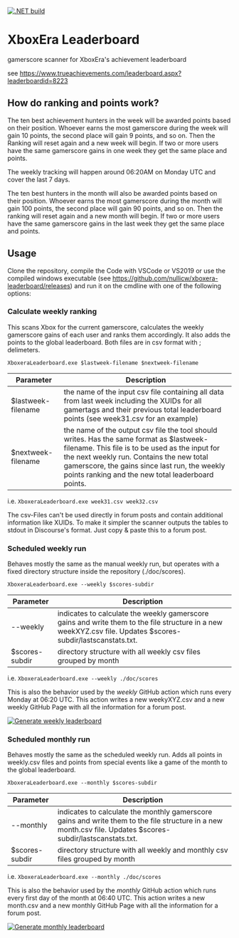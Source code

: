 [![.NET build](https://github.com/nullicw/xboxera-leaderboard/actions/workflows/dotnet-build.yml/badge.svg?branch=main)](https://github.com/nullicw/xboxera-leaderboard/actions/workflows/dotnet-build.yml)

# XboxEra Leaderboard

gamerscore scanner for XboxEra's achievement leaderboard

see https://www.trueachievements.com/leaderboard.aspx?leaderboardid=8223

## How do ranking and points work?

The ten best achievement hunters in the week will be awarded points based on their position. Whoever earns the most gamerscore during the week will gain 10 points, the second place will gain 9 points, and so on. Then the Ranking will reset again and a new week will begin. If two or more users have the same gamerscore gains in one week they get the same place and points.

The weekly tracking will happen around 06:20AM on Monday UTC and cover the last 7 days.

The ten best hunters in the month will also be awarded points based on their position. Whoever earns the most gamerscore during the month will gain 100 points, the second place will gain 90 points, and so on. Then the ranking will reset again and a new month will begin. If two or more users have the same gamerscore gains in the last week they get the same place and points.

## Usage

Clone the repository, compile the Code with VSCode or VS2019 or use the compiled windows executable (see https://github.com/nullicw/xboxera-leaderboard/releases) and run it on the cmdline with one of the following options:

### Calculate weekly ranking

This scans Xbox for the current gamerscore, calculates the weekly gamerscore gains of each user and ranks them accordingly. It also adds the points to the global leaderboard. Both files are in csv format with ; delimeters.

`XboxeraLeaderboard.exe $lastweek-filename $nextweek-filename`

|Parameter|Description|
|---------|-----------|
|$lastweek-filename|the name of the input csv file containing all data from last week including the XUIDs for all gamertags and their previous total leaderboard points (see week31.csv for an example)|
|$nextweek-filename|the name of the output csv file the tool should writes. Has the same format as $lastweek-filename. This file is to be used as the input for the next weekly run. Contains the new total gamerscore, the gains since last run, the weekly points ranking and the new total leaderboard points.|

i.e. `XboxeraLeaderboard.exe week31.csv week32.csv`

The csv-Files can't be used directly in forum posts and contain additional information like XUIDs. To make it simpler the scanner outputs the tables to stdout in Discourse's  format. Just copy & paste this to a forum post.

### Scheduled weekly run

Behaves mostly the same as the manual weekly run, but operates with a fixed directory structure inside the repository (./doc/scores).

`XboxeraLeaderboard.exe --weekly $scores-subdir`

|Parameter|Description|
|---------|-----------|
|--weekly|indicates to calculate the weekly gamerscore gains and write them to the file structure in a new weekXYZ.csv file. Updates $scores-subdir/lastscanstats.txt.|
|$scores-subdir|directory structure with all weekly csv files grouped by month|

i.e. `XboxeraLeaderboard.exe --weekly ./doc/scores`

This is also the behavior used by the *weekly* GitHub action which runs every Monday at 06:20 UTC. This action writes a new weekyXYZ.csv and a new weekly GitHub Page with all the information for a forum post.

[![Generate weekly leaderboard](https://github.com/nullicw/xboxera-leaderboard/actions/workflows/weekly.yml/badge.svg)](https://github.com/nullicw/xboxera-leaderboard/actions/workflows/weekly.yml)

### Scheduled monthly run

Behaves mostly the same as the scheduled weekly run. Adds all points in weekly.csv files and points from special events like a game of the month to the global leaderboard.

`XboxeraLeaderboard.exe --monthly $scores-subdir`

|Parameter|Description|
|---------|-----------|
|--monthly|indicates to calculate the monthly gamerscore gains and write them to the file structure in a new month.csv file. Updates $scores-subdir/lastscanstats.txt.|
|$scores-subdir|directory structure with all weekly and monthly csv files grouped by month|

i.e. `XboxeraLeaderboard.exe --monthly ./doc/scores`

This is also the behavior used by the *monthly* GitHub action which runs every first day of the month at 06:40 UTC. This action writes a new month.csv and a new monthly GitHub Page with all the information for a forum post.

[![Generate monthly leaderboard](https://github.com/nullicw/xboxera-leaderboard/actions/workflows/monthly.yml/badge.svg)](https://github.com/nullicw/xboxera-leaderboard/actions/workflows/monthly.yml)
